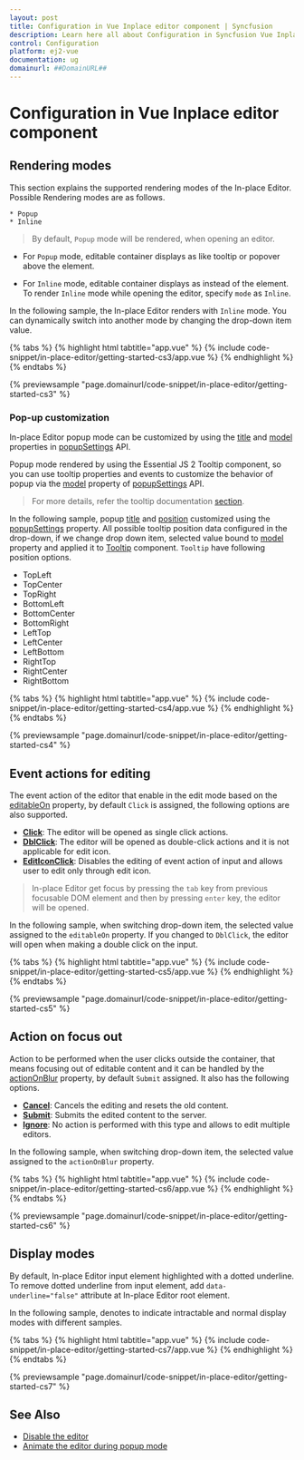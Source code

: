 ```yaml
---
layout: post
title: Configuration in Vue Inplace editor component | Syncfusion
description: Learn here all about Configuration in Syncfusion Vue Inplace editor component of Syncfusion Essential JS 2 and more.
control: Configuration 
platform: ej2-vue
documentation: ug
domainurl: ##DomainURL##
---
```


# Configuration in Vue Inplace editor component

## Rendering modes

This section explains the supported rendering modes of the In-place Editor. Possible Rendering modes are as follows.

    * Popup
    * Inline

> By default, `Popup` mode will be rendered, when opening an editor.

* For `Popup` mode, editable container displays as like tooltip or popover above the element.

* For `Inline` mode, editable container displays as instead of the element. To render `Inline` mode while opening the editor, specify `mode` as `Inline`.

In the following sample, the In-place Editor renders with `Inline` mode. You can dynamically switch into another mode by changing the drop-down item value.

{% tabs %}
{% highlight html tabtitle="app.vue" %}
{% include code-snippet/in-place-editor/getting-started-cs3/app.vue %}
{% endhighlight %}
{% endtabs %}
        
{% previewsample "page.domainurl/code-snippet/in-place-editor/getting-started-cs3" %}

### Pop-up customization

In-place Editor popup mode can be customized by using the [title](https://ej2.syncfusion.com/vue/documentation/api/inplace-editor/popupSettings/#title) and [model](https://ej2.syncfusion.com/vue/documentation/api/inplace-editor/popupSettings/#model) properties in [popupSettings](https://ej2.syncfusion.com/vue/documentation/api/inplace-editor/popupSettings/) API.

Popup mode rendered by using the Essential JS 2 Tooltip component, so you can use tooltip properties and events to customize the behavior of popup via the [model](https://ej2.syncfusion.com/vue/documentation/api/inplace-editor/popupSettings/#model) property of [popupSettings](https://ej2.syncfusion.com/vue/documentation/api/inplace-editor/popupSettings/) API.

> For more details, refer the tooltip documentation [section](../tooltip/).

In the following sample, popup [title](https://ej2.syncfusion.com/vue/documentation/api/inplace-editor/popupSettings/#title) and [position](https://ej2.syncfusion.com/vue/documentation/api/tooltip/#position) customized using the [popupSettings](https://ej2.syncfusion.com/vue/documentation/api/inplace-editor/popupSettings/) property. All possible tooltip position data configured in the drop-down, if we change drop down item, selected value bound to [model](https://ej2.syncfusion.com/vue/documentation/api/inplace-editor/popupSettings/#model) property and applied it to [Tooltip](../tooltip/) component. `Tooltip` have following position options.

* TopLeft
* TopCenter
* TopRight
* BottomLeft
* BottomCenter
* BottomRight
* LeftTop
* LeftCenter
* LeftBottom
* RightTop
* RightCenter
* RightBottom

{% tabs %}
{% highlight html tabtitle="app.vue" %}
{% include code-snippet/in-place-editor/getting-started-cs4/app.vue %}
{% endhighlight %}
{% endtabs %}
        
{% previewsample "page.domainurl/code-snippet/in-place-editor/getting-started-cs4" %}

## Event actions for editing

The event action of the editor that enable in the edit mode based on the [editableOn](https://ej2.syncfusion.com/vue/documentation/api/inplace-editor/#editableon) property, by default `Click` is assigned, the following options are also supported.

* **[Click](https://ej2.syncfusion.com/vue/documentation/api/inplace-editor/editableType/)**:  The editor will be opened as single click actions.
* **[DblClick](https://ej2.syncfusion.com/vue/documentation/api/inplace-editor/editableType/)**: The editor will be opened as double-click actions and it is not applicable for edit icon.
* **[EditIconClick](https://ej2.syncfusion.com/vue/documentation/api/inplace-editor/editableType/)**: Disables the editing of event action of input and allows user to edit only through edit icon.

> In-place Editor get focus by pressing the `tab` key from previous focusable DOM element and then by pressing `enter` key, the editor will be opened.

In the following sample, when switching drop-down item, the selected value assigned to the `editableOn` property. If you changed to `DblClick`, the editor will open when making a double click on the input.

{% tabs %}
{% highlight html tabtitle="app.vue" %}
{% include code-snippet/in-place-editor/getting-started-cs5/app.vue %}
{% endhighlight %}
{% endtabs %}
        
{% previewsample "page.domainurl/code-snippet/in-place-editor/getting-started-cs5" %}

## Action on focus out

Action to be performed when the user clicks outside the container, that means focusing out of editable content and it can be handled by the [actionOnBlur](https://ej2.syncfusion.com/vue/documentation/api/inplace-editor/#actiononblur) property, by default `Submit` assigned. It also has the following options.

* **[Cancel](https://ej2.syncfusion.com/vue/documentation/api/inplace-editor/actionBlur/)**: Cancels the editing and resets the old content.
* **[Submit](https://ej2.syncfusion.com/vue/documentation/api/inplace-editor/actionBlur/)**: Submits the edited content to the server.
* **[Ignore](https://ej2.syncfusion.com/vue/documentation/api/inplace-editor/actionBlur/)**: No action is performed with this type and allows to edit multiple editors.

In the following sample, when switching drop-down item, the selected value assigned to the `actionOnBlur` property.

{% tabs %}
{% highlight html tabtitle="app.vue" %}
{% include code-snippet/in-place-editor/getting-started-cs6/app.vue %}
{% endhighlight %}
{% endtabs %}
        
{% previewsample "page.domainurl/code-snippet/in-place-editor/getting-started-cs6" %}

## Display modes

By default, In-place Editor input element highlighted with a dotted underline. To remove dotted underline from input element, add `data-underline="false"` attribute at In-place Editor root element.

In the following sample, denotes to indicate intractable and normal display modes with different samples.

{% tabs %}
{% highlight html tabtitle="app.vue" %}
{% include code-snippet/in-place-editor/getting-started-cs7/app.vue %}
{% endhighlight %}
{% endtabs %}
        
{% previewsample "page.domainurl/code-snippet/in-place-editor/getting-started-cs7" %}

## See Also

* [Disable the editor](./how-to/disable-edit-mode)
* [Animate the editor during popup mode](./how-to/custom-animation)